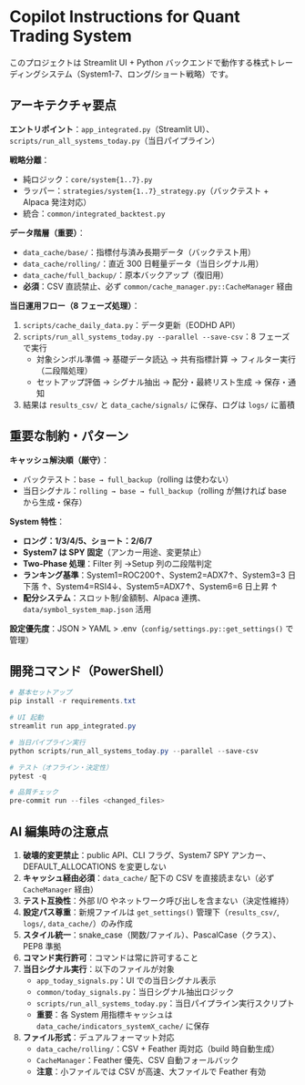 # Copilot Instructions for Quant Trading System

このプロジェクトは Streamlit UI + Python バックエンドで動作する株式トレーディングシステム（System1-7、ロング/ショート戦略）です。

## アーキテクチャ要点

**エントリポイント**：`app_integrated.py`（Streamlit UI）、`scripts/run_all_systems_today.py`（当日パイプライン）

**戦略分離**：

- 純ロジック：`core/system{1..7}.py`
- ラッパー：`strategies/system{1..7}_strategy.py`（バックテスト + Alpaca 発注対応）
- 統合：`common/integrated_backtest.py`

**データ階層（重要）**：

- `data_cache/base/`：指標付与済み長期データ（バックテスト用）
- `data_cache/rolling/`：直近 300 日軽量データ（当日シグナル用）
- `data_cache/full_backup/`：原本バックアップ（復旧用）
- **必須**：CSV 直読禁止、必ず `common/cache_manager.py::CacheManager` 経由

**当日運用フロー（8 フェーズ処理）**：

1. `scripts/cache_daily_data.py`：データ更新（EODHD API）
2. `scripts/run_all_systems_today.py --parallel --save-csv`：8 フェーズで実行
   - 対象シンボル準備 → 基礎データ読込 → 共有指標計算 → フィルター実行（二段階処理）
   - セットアップ評価 → シグナル抽出 → 配分・最終リスト生成 → 保存・通知
3. 結果は `results_csv/` と `data_cache/signals/` に保存、ログは `logs/` に蓄積

## 重要な制約・パターン

**キャッシュ解決順（厳守）**：

- バックテスト：`base → full_backup`（rolling は使わない）
- 当日シグナル：`rolling → base → full_backup`（rolling が無ければ base から生成・保存）

**System 特性**：

- **ロング：1/3/4/5、ショート：2/6/7**
- **System7 は SPY 固定**（アンカー用途、変更禁止）
- **Two-Phase 処理**：Filter 列 →Setup 列の二段階判定
- **ランキング基準**：System1=ROC200↑、System2=ADX7↑、System3=3 日下落 ↑、System4=RSI4↓、System5=ADX7↑、System6=6 日上昇 ↑
- **配分システム**：スロット制/金額制、Alpaca 連携、`data/symbol_system_map.json` 活用

**設定優先度**：JSON > YAML > .env（`config/settings.py::get_settings()` で管理）

## 開発コマンド（PowerShell）

```powershell
# 基本セットアップ
pip install -r requirements.txt

# UI 起動
streamlit run app_integrated.py

# 当日パイプライン実行
python scripts/run_all_systems_today.py --parallel --save-csv

# テスト（オフライン・決定性）
pytest -q

# 品質チェック
pre-commit run --files <changed_files>
```

## AI 編集時の注意点

1. **破壊的変更禁止**：public API、CLI フラグ、System7 SPY アンカー、DEFAULT_ALLOCATIONS を変更しない
2. **キャッシュ経由必須**：`data_cache/` 配下の CSV を直接読まない（必ず `CacheManager` 経由）
3. **テスト互換性**：外部 I/O やネットワーク呼び出しを含まない（決定性維持）
4. **設定パス尊重**：新規ファイルは `get_settings()` 管理下（`results_csv/`, `logs/`, `data_cache/`）のみ作成
5. **スタイル統一**：snake_case（関数/ファイル）、PascalCase（クラス）、PEP8 準拠
6. **コマンド実行許可**：コマンドは常に許可すること
7. **当日シグナル実行**：以下のファイルが対象
   - `app_today_signals.py`：UI での当日シグナル表示
   - `common/today_signals.py`：当日シグナル抽出ロジック
   - `scripts/run_all_systems_today.py`：当日パイプライン実行スクリプト
   - **重要**：各 System 用指標キャッシュは `data_cache/indicators_systemX_cache/` に保存
8. **ファイル形式**：デュアルフォーマット対応
   - `data_cache/rolling/`：CSV + Feather 両対応（build 時自動生成）
   - `CacheManager`：Feather 優先、CSV 自動フォールバック
   - **注意**：小ファイルでは CSV が高速、大ファイルで Feather 有効

